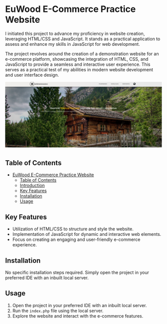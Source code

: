 # EuWood E-Commerce Practice Website

I initiated this project to advance my proficiency in website creation, leveraging HTML/CSS and JavaScript. It stands as a practical application to assess and enhance my skills in JavaScript for web development.

The project revolves around the creation of a demonstration website for an e-commerce platform, showcasing the integration of HTML, CSS, and JavaScript to provide a seamless and interactive user experience. This serves as a practical test of my abilities in modern website development and user interface design.

![Local Image](assets/readme.png)

## Table of Contents
- [EuWood E-Commerce Practice Website](#euwood-e-commerce-practice-website)
    - [Table of Contents](#table-of-contents)
    - [Introduction](#introduction)
    - [Key Features](#key-features)
    - [Installation](#installation)
    - [Usage](#usage)

## Key Features

- Utilization of HTML/CSS to structure and style the website.
- Implementation of JavaScript for dynamic and interactive web elements.
- Focus on creating an engaging and user-friendly e-commerce experience.

## Installation

No specific installation steps required. Simply open the project in your preferred IDE with an inbuilt local server.

## Usage

1. Open the project in your preferred IDE with an inbuilt local server.
2. Run the `index.php` file using the local server.
3. Explore the website and interact with the e-commerce features.
